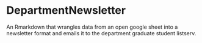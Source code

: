 # DepartmentNewsletter
An Rmarkdown that wrangles data from an open google sheet into a newsletter format and emails it to the department graduate student listserv. 
